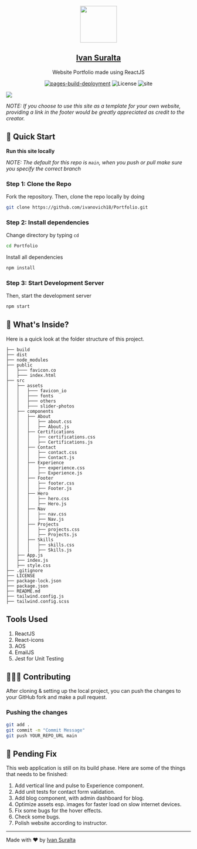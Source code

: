 <p align="center">
    <a href="https://github.com/ivanovich18">
        <img src="./src/assets/favicon_io/android-chrome-192x192.png" width="100"/>
        <h2 align="center">Ivan Suralta</h2>
    </a>
</p>
<p align="center">Website Portfolio made using ReactJS</p>

<div align="center">
    
[![pages-build-deployment](https://github.com/ivanovich18/Portfolio/actions/workflows/pages/pages-build-deployment/badge.svg)](https://github.com/ivanovich18/Portfolio/actions/workflows/pages/pages-build-deployment)
![License](https://img.shields.io/badge/license-MIT-green)
![site](https://img.shields.io/badge/site-online-green)

</div>

<img src="./src/assets/others/preview.png"/>

*NOTE: If you choose to use this site as a template for your own website, providing a link in the footer would be greatly appreciated as credit to the creator.*

## 🚀 Quick Start

**Run this site locally**

_NOTE: The default for this repo is `main`, when you push or pull make sure you specify the correct branch_

### Step 1: Clone the Repo

Fork the repository. Then, clone the repo locally by doing

```bash
git clone https://github.com/ivanovich18/Portfolio.git
```

### Step 2: Install dependencies

Change directory by typing `cd`

```bash
cd Portfolio
```

Install all dependencies

```bash
npm install
```

### Step 3: Start Development Server

Then, start the development server
```bash
npm start
```
## 📂 What's Inside?

Here is a quick look at the folder structure of this project.


    ├── build
    ├── dist
    ├── node_modules
    ├── public
    │   ├─── favicon.co
    │   ├─── index.html
    ├── src
    │   ├── assets
    │   │   ├─── favicon_io
    │   │   ├─── fonts
    │   │   ├─── others
    │   │   ├─── slider-photos
    │   ├── components
    │   │   ├── About
    │   │   │   ├── about.css
    │   │   │   ├── About.js
    │   │   ├── Certifications
    │   │   │   ├── certifications.css
    │   │   │   ├── Certifications.js
    │   │   ├── Contact
    │   │   │   ├── contact.css
    │   │   │   ├── Contact.js
    │   │   ├── Experience
    │   │   │   ├── experience.css
    │   │   │   ├── Experience.js
    │   │   ├── Footer
    │   │   │   ├── footer.css
    │   │   │   ├── Footer.js
    │   │   ├── Hero
    │   │   │   ├── hero.css
    │   │   │   ├── Hero.js
    │   │   ├── Nav
    │   │   │   ├── nav.css
    │   │   │   ├── Nav.js
    │   │   ├── Projects
    │   │   │   ├── projects.css
    │   │   │   ├── Projects.js
    │   │   ├── Skills
    │   │   │   ├── skills.css
    │   │   │   ├── Skills.js
    │   ├── App.js
    │   ├── index.js
    │   ├── style.css
    ├── .gitignore
    ├── LICENSE
    ├── package-lock.json
    ├── package.json
    ├── README.md
    ├── tailwind.config.js
    ├── tailwind.config.scss

## Tools Used

1. ReactJS
2. React-icons
3. AOS
4. EmailJS
5. Jest for Unit Testing

## 🧑🏻‍💻 Contributing

After cloning & setting up the local project, you can push the changes to your GitHub fork and make a pull request.

### Pushing the changes

```bash
git add .
git commit -m "Commit Message"
git push YOUR_REPO_URL main
```

## 🔧 Pending Fix

This web application is still on its build phase. Here are some of the things that needs to be finished:

1. Add vertical line and pulse to Experience component.
2. Add unit tests for contact form validation.
3. Add blog component, with admin dashboard for blog.
4. Optimize assets esp. images for faster load on slow internet devices.
5. Fix some bugs for the hover effects.
6. Check some bugs.
7. Polish website according to instructor.

-----

Made with ❤️ by [Ivan Suralta](https://github.com/ivanovich18)
